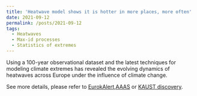 ```yaml
---
title: 'Heatwave model shows it is hotter in more places, more often'
date: 2021-09-12
permalink: /posts/2021-09-12
tags:
  - Heatwaves
  - Max-id processes
  - Statistics of extremes
---
```


Using a 100-year observational dataset and the latest techniques for modeling climate extremes has revealed the evolving dynamics of heatwaves across Europe under the influence of climate change.

See more details, please refer to   [EurokAlert,AAAS](https://www.eurekalert.org/news-releases/928183) or [KAUST discovery](https://discovery.kaust.edu.sa/en/article/1170/heatwave-model-shows-it-is-hotter-in-more-places,-more-often).